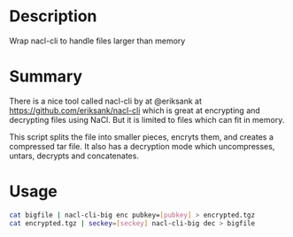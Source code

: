 # Description
Wrap nacl-cli to handle files larger than memory

# Summary
There is a nice tool called nacl-cli by at @eriksank at https://github.com/eriksank/nacl-cli which is
great at encrypting and decrypting files using NaCl. But it is limited to files
which can fit in memory.

This script splits the file into smaller pieces, encryts them, and creates a compressed tar file.
It also has a decryption mode which uncompresses, untars, decrypts and concatenates.

# Usage
```sh
cat bigfile | nacl-cli-big enc pubkey=[pubkey] > encrypted.tgz
cat encrypted.tgz | seckey=[seckey] nacl-cli-big dec > bigfile
```
